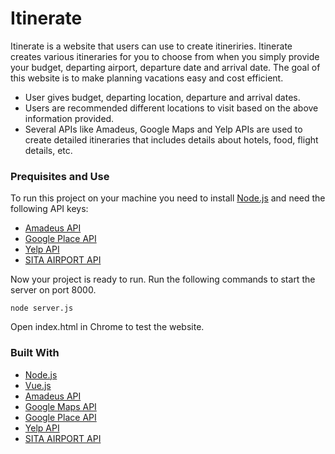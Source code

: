 # Itinerate

Itinerate is a website that users can use to create itineriries. Itinerate creates various itineraries for you to choose from when you simply provide your budget, departing airport, departure date and arrival date. The goal of this website is to make planning vacations easy and cost efficient.
* User gives budget, departing location, departure and arrival dates.
* Users are recommended different locations to visit based on the above information provided.
* Several APIs like Amadeus, Google Maps and Yelp APIs are used to create detailed itineraries that includes details about hotels, food, flight details, etc.

### Prequisites and Use
To run this project on your machine you need to install [Node.js](https://nodejs.org/en/) and need the following API keys:
* [Amadeus API](https://sandbox.amadeus.com/api-catalog)
* [Google Place API](https://developers.google.com/places/documentation/)
* [Yelp API](https://www.yelp.com/fusion)
* [SITA AIRPORT API](https://www.developer.aero/Airport-API/API-Overview)

Now your project is ready to run. Run the following commands to start the server on port 8000.<br>
```
node server.js
```

Open index.html in Chrome to test the website.

### Built With
* [Node.js](https://nodejs.org/en/)
* [Vue.js](https://vuejs.org)
* [Amadeus API](https://sandbox.amadeus.com/api-catalog)
* [Google Maps API](https://developers.google.com/maps/documentation/javascript/)
* [Google Place API](https://developers.google.com/places/documentation/)
* [Yelp API](https://www.yelp.com/fusion)
* [SITA AIRPORT API](https://www.developer.aero/Airport-API/API-Overview)

